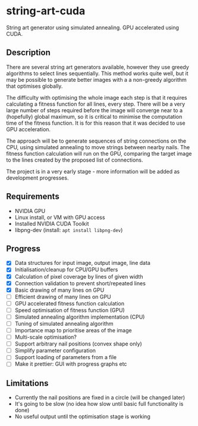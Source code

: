 # string-art-cuda #
String art generator using simulated annealing. GPU accelerated using CUDA.

## Description ##

There are several string art generators available, however they use greedy algorithms to select lines sequentially.
This method works quite well, but it may be possible to generate better images with a a non-greedy algorithm that optimises globally.

The difficulty with optimising the whole image each step is that it requires calculating a fitness function for all lines, every step. There will be a very large number of steps required before the image will converge near to a (hopefully) global maximum, so it is critical to minimise the computation time of the fitness function. It is for this reason that it was decided to use GPU acceleration.

The approach will be to generate sequences of string connections on the CPU, using simulated annealing to move strings between nearby nails. The fitness function calculation will run on the GPU, comparing the target image to the lines created by the proposed list of connections.

The project is in a very early stage - more information will be added as development progresses.

## Requirements ##

* NVIDIA GPU
* Linux install, or VM with GPU access
* Installed NVIDIA CUDA Toolkit
* libpng-dev (install: `apt install libpng-dev`)

## Progress ##

- [x] Data structures for input image, output image, line data
- [x] Initialisation/cleanup for CPU/GPU buffers
- [x] Calculation of pixel coverage by lines of given width
- [x] Connection validation to prevent short/repeated lines
- [x] Basic drawing of many lines on GPU
- [ ] Efficient drawing of many lines on GPU
- [ ] GPU accelerated fitness function calculation
- [ ] Speed optimisation of fitness function (GPU)
- [ ] Simulated annealing algorithm implementation (CPU)
- [ ] Tuning of simulated annealing algorithm
- [ ] Importance map to prioritise areas of the image
- [ ] Multi-scale optimisation?
- [ ] Support arbitrary nail positions (convex shape only)
- [ ] Simplify parameter configuration
- [ ] Support loading of parameters from a file
- [ ] Make it prettier: GUI with progress graphs etc

## Limitations ##

* Currently the nail positions are fixed in a circle (will be changed later)
* It's going to be slow (no idea how slow until basic full functionality is done)
* No useful output until the optimisation stage is working
